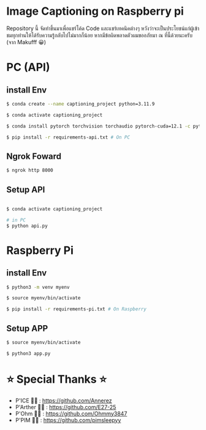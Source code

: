 # Image Captioning on Raspberry pi
Repository นี้ จัดทำขึ้นมาเพื่อแชร์โค้ด Code และแชร์เทคนิคต่างๆ หวังว่าจะเป็นประโยชน์แก่ผู้เข้าชมทุกท่านให้ได้รับความรู้กลับไปไม่มากก็น้อย
หากมีข้อผิดพลาดตัวผมขออภัยมา ณ ที่นี้ด้วยนะครับ (จาก Makufff 😀)

# PC (API)
## install Env
```bash
$ conda create --name captioning_project python=3.11.9

$ conda activate captioning_project

$ conda install pytorch torchvision torchaudio pytorch-cuda=12.1 -c pytorch -c nvidia

$ pip install -r requirements-api.txt # On PC

```

## Ngrok Foward
```bash
$ ngrok http 8000
```

## Setup API
```bash

$ conda activate captioning_project

# in PC
$ python api.py

```
# Raspberry Pi
## install Env
```bash
$ python3 -m venv myenv

$ source myenv/bin/activate

$ pip install -r requirements-pi.txt # On Raspberry

```

## Setup APP
```bash
$ source myenv/bin/activate

$ python3 app.py

```

# ⭐ Special Thanks ⭐
- P'ICE 🙇‍♂️ : https://github.com/Annerez
- P'Arther 🙇‍♂️ : https://github.com/E27-25
- P'Ohm 🙇‍♂️ : https://github.com/Ohmmy3847
- P'PIM 🙇‍♂️ : https://github.com/pimsleepyy